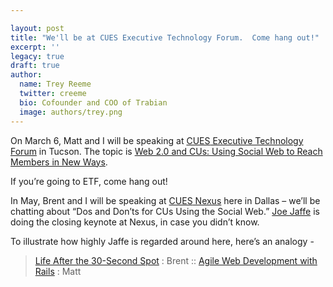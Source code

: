 ```yaml
---

layout: post
title: "We'll be at CUES Executive Technology Forum.  Come hang out!"
excerpt: ''
legacy: true
draft: true
author:
  name: Trey Reeme
  twitter: creeme
  bio: Cofounder and COO of Trabian
  image: authors/trey.png
---
```


<p>On March 6, Matt and I will be speaking at <a href="http://www.cues.org/pls/cuesp/!cues1.main?complex_id_in=3069481.3071882..3071882.cat"><span class="caps">CUES</span> Executive Technology Forum</a> in Tucson.  The topic is <a href="http://www.cues.org/pls/cuesp/!cues1.main?complex_id_in=3069481.3071882.3071882.3121580.cat">Web 2.0 and CUs: Using Social Web to Reach Members in New Ways</a>.</p>
<p>If you&#8217;re going to <span class="caps">ETF</span>, come hang out!</p>
<p>In May, Brent and I will be speaking at <a href="http://www.cues.org/pls/cuesp/!cues1.main?complex_id_in=3069481.3071878..3071878.cat"><span class="caps">CUES</span> Nexus</a> here in Dallas &#8211; we&#8217;ll be chatting about &#8220;Dos and Don&#8217;ts for CUs Using the Social Web.&#8221;  <a href="http://www.jaffejuice.com/">Joe Jaffe</a> is doing the closing keynote at Nexus, in case you didn&#8217;t know.</p>
<p>To illustrate how highly Jaffe is regarded around here, here&#8217;s an analogy -</p>
<blockquote>
<p><a href="http://www.lifeafter30.com/">Life After the 30-Second Spot</a> : Brent :: <a href="http://www.pragmaticprogrammer.com/titles/rails/">Agile Web Development with Rails</a> : Matt</p>
</blockquote>
